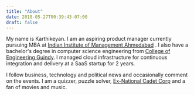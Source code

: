 ```yaml
---
title: "About"
date: 2018-05-27T00:39:43-07:00
draft: false
---
```

My name is Karthikeyan. I am an aspiring product manager currently pursuing MBA at <a href="https://www.iima.ac.in/web/iima" target="_blank">Indian Institute of Management Ahmedabad</a> . I also have a bachelor's degree in computer science engineering from <a href="https://en.wikipedia.org/wiki/College_of_Engineering,_Guindy" target="_blank">College of Engineering Guindy</a>. I managed cloud infrastructure for continuous integration and delivery at a SaaS startup for 2 years.

I follow business, technology and political news and occasionally comment on the events. I am a quizzer, puzzle solver, <a href="https://en.wikipedia.org/wiki/National_Cadet_Corps_(India)" target="_blank">Ex-National Cadet Corp</a> and a fan of movies and music.
